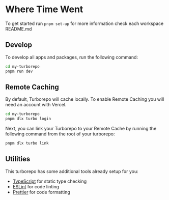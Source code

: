 # Where Time Went

To get started run `pnpm set-up` for more information check each workspace README.md

## Develop

To develop all apps and packages, run the following command:

``` bash
cd my-turborepo
pnpm run dev
```

## Remote Caching

By default, Turborepo will cache locally. To enable Remote Caching you will need an account with Vercel.

``` bash
cd my-turborepo
pnpm dlx turbo login
```

Next, you can link your Turborepo to your Remote Cache by running the following command from the root of your turborepo:

``` bash
pnpm dlx turbo link
```

## Utilities

This turborepo has some additional tools already setup for you:

- [TypeScript](https://www.typescriptlang.org/) for static type checking
- [ESLint](https://eslint.org/) for code linting
- [Prettier](https://prettier.io) for code formatting

